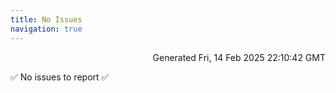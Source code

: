 ```yaml
---
title: No Issues
navigation: true
---
```


<p style="text-align:right;color:#cccs">
Generated Fri, 14 Feb 2025 22:10:42 GMT
</p>
<p>✅ No issues to report ✅</p>



